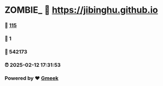 # ZOMBIE_ :link: https://jibinghu.github.io 
### :page_facing_up: [115](https://jibinghu.github.io/tag.html) 
### :speech_balloon: 1 
### :hibiscus: 542173 
### :alarm_clock: 2025-02-12 17:31:53 
### Powered by :heart: [Gmeek](https://github.com/Meekdai/Gmeek)
